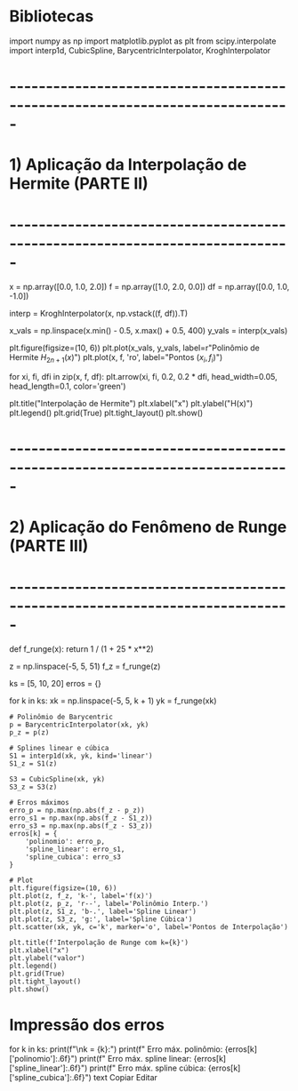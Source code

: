 # Bibliotecas
import numpy as np
import matplotlib.pyplot as plt
from scipy.interpolate import interp1d, CubicSpline, BarycentricInterpolator, KroghInterpolator

# -----------------------------------------------------------------------------
# 1) Aplicação da Interpolação de Hermite (PARTE II)
# -----------------------------------------------------------------------------
x = np.array([0.0, 1.0, 2.0])
f = np.array([1.0, 2.0, 0.0])
df = np.array([0.0, 1.0, -1.0])

interp = KroghInterpolator(x, np.vstack((f, df)).T)

x_vals = np.linspace(x.min() - 0.5, x.max() + 0.5, 400)
y_vals = interp(x_vals)

plt.figure(figsize=(10, 6))
plt.plot(x_vals, y_vals, label=r"Polinômio de Hermite $H_{2n+1}(x)$")
plt.plot(x, f, 'ro', label="Pontos $(x_i, f_i)$")

for xi, fi, dfi in zip(x, f, df):
    plt.arrow(xi, fi, 0.2, 0.2 * dfi,
              head_width=0.05, head_length=0.1, color='green')

plt.title("Interpolação de Hermite")
plt.xlabel("x")
plt.ylabel("H(x)")
plt.legend()
plt.grid(True)
plt.tight_layout()
plt.show()


# -----------------------------------------------------------------------------
# 2) Aplicação do Fenômeno de Runge (PARTE III)
# -----------------------------------------------------------------------------
def f_runge(x):
    return 1 / (1 + 25 * x**2)

z = np.linspace(-5, 5, 51)
f_z = f_runge(z)

ks = [5, 10, 20]
erros = {}

for k in ks:
    xk = np.linspace(-5, 5, k + 1)
    yk = f_runge(xk)

    # Polinômio de Barycentric
    p = BarycentricInterpolator(xk, yk)
    p_z = p(z)

    # Splines linear e cúbica
    S1 = interp1d(xk, yk, kind='linear')
    S1_z = S1(z)

    S3 = CubicSpline(xk, yk)
    S3_z = S3(z)

    # Erros máximos
    erro_p = np.max(np.abs(f_z - p_z))
    erro_s1 = np.max(np.abs(f_z - S1_z))
    erro_s3 = np.max(np.abs(f_z - S3_z))
    erros[k] = {
        'polinomio': erro_p,
        'spline_linear': erro_s1,
        'spline_cubica': erro_s3
    }

    # Plot
    plt.figure(figsize=(10, 6))
    plt.plot(z, f_z, 'k-', label='f(x)')
    plt.plot(z, p_z, 'r--', label='Polinômio Interp.')
    plt.plot(z, S1_z, 'b-.', label='Spline Linear')
    plt.plot(z, S3_z, 'g:', label='Spline Cúbica')
    plt.scatter(xk, yk, c='k', marker='o', label='Pontos de Interpolação')

    plt.title(f'Interpolação de Runge com k={k}')
    plt.xlabel("x")
    plt.ylabel("valor")
    plt.legend()
    plt.grid(True)
    plt.tight_layout()
    plt.show()

# Impressão dos erros
for k in ks:
    print(f"\nk = {k}:")
    print(f"  Erro máx. polinômio:    {erros[k]['polinomio']:.6f}")
    print(f"  Erro máx. spline linear: {erros[k]['spline_linear']:.6f}")
    print(f"  Erro máx. spline cúbica: {erros[k]['spline_cubica']:.6f}")
text
Copiar
Editar

